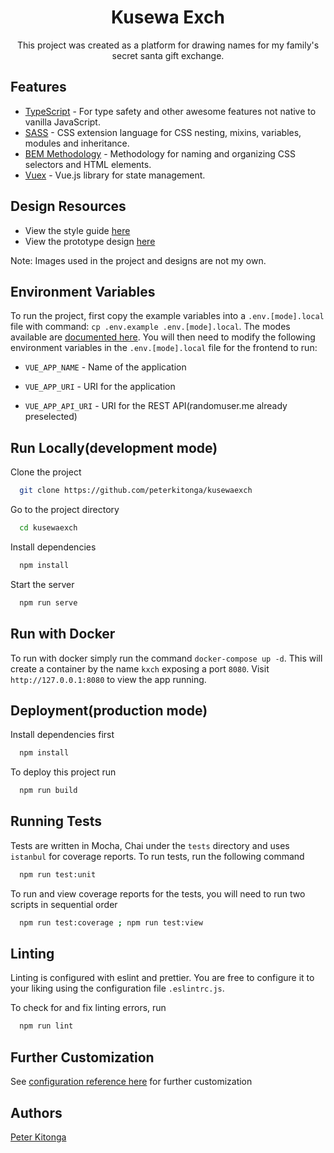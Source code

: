 <div align="center">
<h1>Kusewa Exch</h1>
<p>This project was created as a platform for drawing names for my family's secret santa gift exchange.</p>
</div>

## Features

- [TypeScript](https://www.typescriptlang.org/) - For type safety and other awesome features not native to vanilla JavaScript.
- [SASS](https://sass-lang.com/) - CSS extension language for CSS nesting, mixins, variables, modules and inheritance.
- [BEM Methodology](http://getbem.com/) - Methodology for naming and organizing CSS selectors and HTML elements.
- [Vuex](https://vuex.vuejs.org/) - Vue.js library for state management.

## Design Resources

- View the style guide [here](https://xd.adobe.com/view/3f918faa-ef8d-4489-a81e-9423f1c4f47e-6ac2/)
- View the prototype design [here](https://xd.adobe.com/view/f2a05b82-b2dd-4287-b51e-bdc055fab5d5-a7f3/)

Note: Images used in the project and designs are not my own.

## Environment Variables

To run the project, first copy the example variables into a `.env.[mode].local` file with command: `cp .env.example .env.[mode].local`. The modes available are [documented here](https://cli.vuejs.org/guide/mode-and-env.html#modes). You will then need to modify the following environment variables in the `.env.[mode].local` file for the frontend to run:

- `VUE_APP_NAME` - Name of the application

- `VUE_APP_URI` - URI for the application

- `VUE_APP_API_URI` - URI for the REST API(randomuser.me already preselected)

## Run Locally(development mode)

Clone the project

```bash
  git clone https://github.com/peterkitonga/kusewaexch
```

Go to the project directory

```bash
  cd kusewaexch
```

Install dependencies

```bash
  npm install
```

Start the server

```bash
  npm run serve
```

## Run with Docker

To run with docker simply run the command `docker-compose up -d`. This will create a container by the name `kxch` exposing a port `8080`. Visit `http://127.0.0.1:8080` to view the app running.

## Deployment(production mode)

Install dependencies first

```bash
  npm install
```

To deploy this project run

```bash
  npm run build
```

## Running Tests

Tests are written in Mocha, Chai under the `tests` directory and uses `istanbul` for coverage reports. To run tests, run the following command

```bash
  npm run test:unit
```

To run and view coverage reports for the tests, you will need to run two scripts in sequential order

```bash
  npm run test:coverage ; npm run test:view
```

## Linting

Linting is configured with eslint and prettier. You are free to configure it to your liking using the configuration file `.eslintrc.js`.

To check for and fix linting errors, run

```bash
  npm run lint
```

## Further Customization

See [configuration reference here](https://cli.vuejs.org/config/) for further customization

## Authors

[Peter Kitonga](https://www.github.com/peterkitonga)
